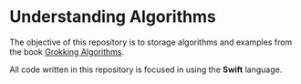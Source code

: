 # Understanding Algorithms

The objective of this repository is to storage algorithms and examples from the book [Grokking Algorithms](https://www.amazon.com/Grokking-Algorithms-illustrated-programmers-curious/dp/1617292230).

All code written in this repository is focused in using the **Swift** language.